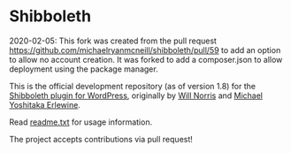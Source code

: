 Shibboleth
==========

2020-02-05: This fork was created from the pull request https://github.com/michaelryanmcneill/shibboleth/pull/59 to add an option to allow no account creation. It was forked to add a composer.json to allow deployment using the package manager.

This is the official development repository (as of version 1.8) for the [Shibboleth plugin for WordPress](http://wordpress.org/plugins/shibboleth), originally by [Will Norris](https://github.com/willnorris) and [Michael Yoshitaka Erlewine](https://github.com/mitcho).

Read [readme.txt](https://github.com/michaelryanmcneill/shibboleth/blob/master/readme.txt) for usage information.

The project accepts contributions via pull request!

